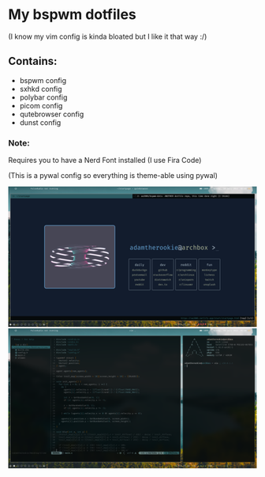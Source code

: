 # My bspwm dotfiles

(I know my vim config is kinda bloated but I like it that way :/)

## Contains:
- bspwm config
- sxhkd config
- polybar config
- picom config
- qutebrowser config
- dunst config

### Note:
Requires you to have a Nerd Font installed (I use Fira Code)

(This is a pywal config so everything is theme-able using pywal)

![screenshot_1](./screenshot_1.png)
![screenshot_2](./screenshot_2.png)


